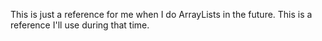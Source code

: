 This is just a reference for me when I do ArrayLists in the future. This is a reference I'll use during that time.
